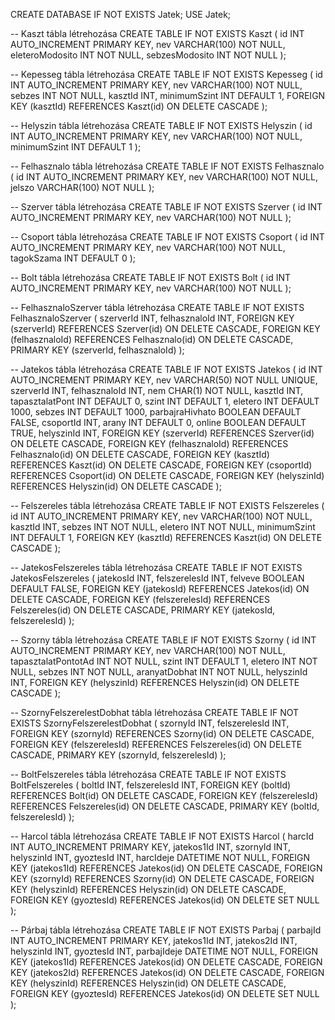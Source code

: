 CREATE DATABASE IF NOT EXISTS Jatek;
USE Jatek;

-- Kaszt tábla létrehozása
CREATE TABLE IF NOT EXISTS Kaszt (
    id INT AUTO_INCREMENT PRIMARY KEY,
    nev VARCHAR(100) NOT NULL,
    eleteroModosito INT NOT NULL,
    sebzesModosito INT NOT NULL
);

-- Kepesseg tábla létrehozása
CREATE TABLE IF NOT EXISTS Kepesseg (
    id INT AUTO_INCREMENT PRIMARY KEY,
    nev VARCHAR(100) NOT NULL,
    sebzes INT NOT NULL,
    kasztId INT,
    minimumSzint INT DEFAULT 1,
    FOREIGN KEY (kasztId) REFERENCES Kaszt(id) ON DELETE CASCADE
);

-- Helyszin tábla létrehozása
CREATE TABLE IF NOT EXISTS Helyszin (
    id INT AUTO_INCREMENT PRIMARY KEY,
    nev VARCHAR(100) NOT NULL,
    minimumSzint INT DEFAULT 1
);

-- Felhasznalo tábla létrehozása
CREATE TABLE IF NOT EXISTS Felhasznalo (
    id INT AUTO_INCREMENT PRIMARY KEY,
    nev VARCHAR(100) NOT NULL,
    jelszo VARCHAR(100) NOT NULL
);

-- Szerver tábla létrehozása
CREATE TABLE IF NOT EXISTS Szerver (
    id INT AUTO_INCREMENT PRIMARY KEY,
    nev VARCHAR(100) NOT NULL
);

-- Csoport tábla létrehozása
CREATE TABLE IF NOT EXISTS Csoport (
    id INT AUTO_INCREMENT PRIMARY KEY,
    nev VARCHAR(100) NOT NULL,
    tagokSzama INT DEFAULT 0
);

-- Bolt tábla létrehozása
CREATE TABLE IF NOT EXISTS Bolt (
    id INT AUTO_INCREMENT PRIMARY KEY,
    nev VARCHAR(100) NOT NULL
);

-- FelhasznaloSzerver tábla létrehozása
CREATE TABLE IF NOT EXISTS FelhasznaloSzerver (
    szerverId INT,
    felhasznaloId INT,
    FOREIGN KEY (szerverId) REFERENCES Szerver(id) ON DELETE CASCADE,
    FOREIGN KEY (felhasznaloId) REFERENCES Felhasznalo(id) ON DELETE CASCADE,
    PRIMARY KEY (szerverId, felhasznaloId)
);

-- Jatekos tábla létrehozása
CREATE TABLE IF NOT EXISTS Jatekos (
    id INT AUTO_INCREMENT PRIMARY KEY,
    nev VARCHAR(50) NOT NULL UNIQUE,
    szerverId INT,
    felhasznaloId INT,
    nem CHAR(1) NOT NULL,
    kasztId INT,
    tapasztalatPont INT DEFAULT 0,
    szint INT DEFAULT 1,
    eletero INT DEFAULT 1000,
    sebzes INT DEFAULT 1000,
    parbajraHivhato BOOLEAN DEFAULT FALSE,
    csoportId INT,
    arany INT DEFAULT 0,
    online BOOLEAN DEFAULT TRUE,
    helyszinId INT,
    FOREIGN KEY (szerverId) REFERENCES Szerver(id) ON DELETE CASCADE,
    FOREIGN KEY (felhasznaloId) REFERENCES Felhasznalo(id) ON DELETE CASCADE,
    FOREIGN KEY (kasztId) REFERENCES Kaszt(id) ON DELETE CASCADE,
    FOREIGN KEY (csoportId) REFERENCES Csoport(id) ON DELETE CASCADE,
    FOREIGN KEY (helyszinId) REFERENCES Helyszin(id) ON DELETE CASCADE
);

-- Felszereles tábla létrehozása
CREATE TABLE IF NOT EXISTS Felszereles (
    id INT AUTO_INCREMENT PRIMARY KEY,
    nev VARCHAR(100) NOT NULL,
    kasztId INT,
    sebzes INT NOT NULL,
    eletero INT NOT NULL,
    minimumSzint INT DEFAULT 1,
    FOREIGN KEY (kasztId) REFERENCES Kaszt(id) ON DELETE CASCADE
);

-- JatekosFelszereles tábla létrehozása
CREATE TABLE IF NOT EXISTS JatekosFelszereles (
    jatekosId INT,
    felszerelesId INT,
    felveve BOOLEAN DEFAULT FALSE,
    FOREIGN KEY (jatekosId) REFERENCES Jatekos(id) ON DELETE CASCADE,
    FOREIGN KEY (felszerelesId) REFERENCES Felszereles(id) ON DELETE CASCADE,
    PRIMARY KEY (jatekosId, felszerelesId)
);

-- Szorny tábla létrehozása
CREATE TABLE IF NOT EXISTS Szorny (
    id INT AUTO_INCREMENT PRIMARY KEY,
    nev VARCHAR(100) NOT NULL,
    tapasztalatPontotAd INT NOT NULL,
    szint INT DEFAULT 1,
    eletero INT NOT NULL,
    sebzes INT NOT NULL,
    aranyatDobhat INT NOT NULL,
    helyszinId INT,
    FOREIGN KEY (helyszinId) REFERENCES Helyszin(id) ON DELETE CASCADE
);

-- SzornyFelszerelestDobhat tábla létrehozása
CREATE TABLE IF NOT EXISTS SzornyFelszerelestDobhat (
    szornyId INT,
    felszerelesId INT,
    FOREIGN KEY (szornyId) REFERENCES Szorny(id) ON DELETE CASCADE,
    FOREIGN KEY (felszerelesId) REFERENCES Felszereles(id) ON DELETE CASCADE,
    PRIMARY KEY (szornyId, felszerelesId)
);

-- BoltFelszereles tábla létrehozása
CREATE TABLE IF NOT EXISTS BoltFelszereles (
    boltId INT,
    felszerelesId INT,
    FOREIGN KEY (boltId) REFERENCES Bolt(id) ON DELETE CASCADE,
    FOREIGN KEY (felszerelesId) REFERENCES Felszereles(id) ON DELETE CASCADE,
    PRIMARY KEY (boltId, felszerelesId)
);

-- Harcol tábla létrehozása
CREATE TABLE IF NOT EXISTS Harcol (
    harcId INT AUTO_INCREMENT PRIMARY KEY,
    jatekos1Id INT,
    szornyId INT,
    helyszinId INT,
    gyoztesId INT,
    harcIdeje DATETIME NOT NULL,
    FOREIGN KEY (jatekos1Id) REFERENCES Jatekos(id) ON DELETE CASCADE,
    FOREIGN KEY (szornyId) REFERENCES Szorny(id) ON DELETE CASCADE,
    FOREIGN KEY (helyszinId) REFERENCES Helyszin(id) ON DELETE CASCADE,
    FOREIGN KEY (gyoztesId) REFERENCES Jatekos(id) ON DELETE SET NULL
);

-- Párbaj tábla létrehozása
CREATE TABLE IF NOT EXISTS Parbaj (
    parbajId INT AUTO_INCREMENT PRIMARY KEY,
    jatekos1Id INT,
    jatekos2Id INT,
    helyszinId INT,
    gyoztesId INT,
    parbajIdeje DATETIME NOT NULL,
    FOREIGN KEY (jatekos1Id) REFERENCES Jatekos(id) ON DELETE CASCADE,
    FOREIGN KEY (jatekos2Id) REFERENCES Jatekos(id) ON DELETE CASCADE,
    FOREIGN KEY (helyszinId) REFERENCES Helyszin(id) ON DELETE CASCADE,
    FOREIGN KEY (gyoztesId) REFERENCES Jatekos(id) ON DELETE SET NULL
);
